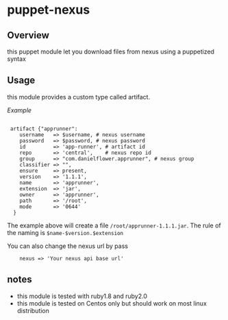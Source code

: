 # puppet-nexus

## Overview

this puppet module let you download files from nexus using a puppetized syntax

## Usage

this module provides a custom type called artifact.

*Example*

```puppet

 artifact {"apprunner":
    username   => $username, # nexus username
    password   => $password, # nexus password
    id         => 'app-runner', # artifact id
    repo       => 'central',    # nexus repo id
    group      => "com.danielflower.apprunner", # nexus group
    classifier => "",
    ensure     => present,
    version    => '1.1.1',
    name       => 'apprunner',
    extension  => 'jar',
    owner      => 'apprunner',
    path       => '/root',
    mode       => '0644'
  }
```

The example above will create a file `/root/apprunner-1.1.1.jar`. The rule of
the naming is `$name-$version.$extension`

You can also change the nexus url by pass 

```
    nexus => 'Your nexus api base url'
```

## notes

- this module is tested with ruby1.8 and ruby2.0
- this module is tested on Centos only but should work on most linux distribution
